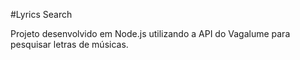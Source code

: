 #Lyrics Search

Projeto desenvolvido em Node.js utilizando a API do Vagalume para pesquisar letras de músicas.
